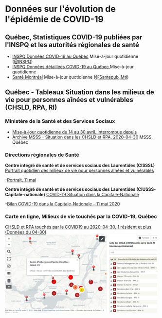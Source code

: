 # Données sur l'évolution de l'épidémie de COVID-19

## Québec, Statistiques COVID-19 publiées par l'INSPQ et les autorités régionales de santé

- [INSPQ Données COVID-19 au Québec](https://www.inspq.qc.ca/covid-19/donnees) Mise-à-jour quotidienne ([@INSPQ](https://twitter.com/INSPQ))
- [INSPQ Données détaillées COVID-19 au Québec ](https://www.inspq.qc.ca/covid-19/donnees/details) Mise-à-jour quotidienne
- [Santé Montréal](https://santemontreal.qc.ca/population/coronavirus-covid-19/#c36391) Mise-à-jour quotidienne ([@Santepub_Mtl](Santepub_Mtl))

## Québec - Tableaux Situation dans les milieux de vie pour personnes aînées et vulnérables (CHSLD, RPA, RI) 

### Ministère de la Santé et des Services Sociaux
- [Mise-à-jour quotidienne du 14 au 30 avril, interrompue depuis](https://www.quebec.ca/sante/problemes-de-sante/a-z/coronavirus-2019/situation-coronavirus-quebec/#c53630)
- [Archive MSSS - Situation dans les CHSLD et RPA, 2020-04-30](Qc/Tableau-milieux-de-vie-COVID-19-2020-04-30.pdf) MSSS, Québec 

### Directions régionales de Santé

**Centre intégré de santé et de services sociaux des Laurentides (CISSSL)**
[Portrait quotidien des milieux de vie pour personnes aînées et vulnérables](http://www.santelaurentides.gouv.qc.ca/nc/sante-publique/maladies-infectieuses/covid-19-coronavirus/situation-dans-les-laurentides/portrait-quotidien-des-milieux-de-vie-pour-personnes-ainees-et-vulnerables/)

-[Portrait, 11 mai](http://www.santelaurentides.gouv.qc.ca/fileadmin/internet/cisss_laurentides/Sante_Publique/Maladies_infectieuses/COVID-19/Situation_dans_les_Laurentides/Portrait_quotidien_des_milieux_de_vie_ajuste_en_date_du_11_mai_2020.pdf)


**Centre intégré de santé et de services sociaux des Laurentides (CIUSSS-Capitale-nationale)**
[COVID-19 Situation dans la Capitale-Nationale](https://www.ciusss-capitalenationale.gouv.qc.ca/)

-[Bilan COVID-19 dans la Capitale-Nationale - 11 mai 2020](https://www.ciusss-capitalenationale.gouv.qc.ca/sites/default/files/00-CORONAVIRUS/Communique/2020-05-11_communique_bilan.pdf)

### Carte en ligne, Milieux de vie touchés par la COVID-19, Québec

[CHSLD et RPA touchés par la COVID19 au 2020-04-30, 1 résident et plus (Données du 04-30)
<img align="left" width="500" src="Qc/Carte-Covid-Grand-Mtl-2020-04-30-Liste.jpg">
](http://umap.openstreetmap.fr/fr/map/liste-des-chsld-et-rpa-touches-par-le-covid-19-ser_445831#10/45.5244/-73.7189)

